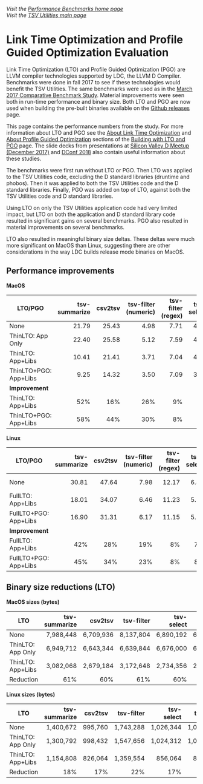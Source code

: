 _Visit the [Performance Benchmarks home page](Performance.md)_<br>
_Visit the [TSV Utilities main page](../README.md)_

# Link Time Optimization and Profile Guided Optimization Evaluation

Link Time Optimization (LTO) and Profile Guided Optimization (PGO) are LLVM compiler technologies supported by LDC, the LLVM D Compiler. Benchmarks were done in fall 2017 to see if these technologies would benefit the TSV Utilities. The same benchmarks were used as in the [March 2017 Comparative Benchmark Study](ComparativeBenchmarks2017.md). Material improvements were seen both in run-time performance and binary size. Both LTO and PGO are now used when building the pre-built binaries available on the [Github releases](https://github.com/eBay/tsv-utils-dlang/releases) page.

This page contains the performance numbers from the study. For more information about LTO and PGO see the [About Link Time Optimization](BuildingWithLTO.md#about-link-time-optimization-lto) and [About Profile Guided Optimization](BuildingWithLTO.md#about-profile-guided-optimization-pgo) sections of the [Building with LTO and PGO](BuildingWithLTO.md) page. The slide decks from presentations at [Silicon Valley D Meetup (December 2017)](dlang-meetup-14dec2017.pdf) and [DConf 2018](dconf2018.pdf) also contain useful information about these studies.

The benchmarks were first run without LTO or PGO. Then LTO was applied to the TSV Utilities code, excluding the D standard libraries (druntime and phobos). Then it was applied to both the TSV Utilities code and the D standard libraries. Finally, PGO was added on top of LTO, against both the TSV Utilities code and D standard libraries.

Using LTO on only the TSV Utilities application code had very limited impact, but LTO on both the application and D standard library code resulted in significant gains on several benchmarks. PGO also resulted in material improvements on several benchmarks.

LTO also resulted in meaningful binary size deltas. These deltas were much more significant on MacOS than Linux, suggesting there are other considerations in the way LDC builds release mode binaries on MacOS.

## Performance improvements

**MacOS**

| LTO/PGO               | tsv-summarize | csv2tsv | tsv-filter<br>(numeric) | tsv-filter<br>(regex) | tsv-select |   tsv-join |
| --------------------- | ------------: | ------: | ----------------------: | --------------------: | ---------: | ---------: |
| None                  |         21.79 |   25.43 |                    4.98 |                  7.71 |       4.23 |      21.33 |
| ThinLTO: App Only     |         22.40 |   25.58 |                    5.12 |                  7.59 |       4.17 |      21.24 |
| ThinLTO: App+Libs     |         10.41 |   21.41 |                    3.71 |                  7.04 |       4.05 |      20.11 |
| ThinLTO+PGO: App+Libs |          9.25 |   14.32 |                    3.50 |                  7.09 |       3.97 | not tested |
| **Improvement**       |               |         |                         |                       |            |            |
| ThinLTO: App+Libs     |           52% |     16% |                     26% |                    9% |         4% |         6% |
| ThinLTO+PGO: App+Libs |           58% |     44% |                     30% |                    8% |         6% | not tested |

**Linux**

| LTO/PGO               | tsv-summarize | csv2tsv | tsv-filter<br>(numeric) | tsv-filter<br>(regex) | tsv-select |   tsv-join |
| --------------------- | ------------: | ------: | ----------------------: | --------------------: | ---------: | ---------: |
| None                  |         30.81 |   47.64 |                    7.98 |                 12.17 |       6.45 | not tested |
| FullLTO: App+Libs     |         18.01 |   34.07 |                    6.46 |                 11.23 |       5.99 |            |
| FullLTO+PGO: App+Libs |         16.90 |   31.31 |                    6.17 |                 11.15 |       5.93 |            |
| **Improvement**       |               |         |                         |                       |            |            |
| FullLTO: App+Libs     |           42% |     28% |                     19% |                    8% |         7% |            |
| FullLTO+PGO: App+Libs |           45% |     34% |                     23% |                    8% |         8% |            |

## Binary size reductions (LTO)

**MacOS sizes (bytes)**

| LTO               | tsv-summarize |   csv2tsv | tsv-filter | tsv-select |  tsv-join |
| ----------------- | ------------: | --------: | ---------: | ---------: | --------: |
| None              |     7,988,448 | 6,709,936 |  8,137,804 |  6,890,192 | 6,945,336 |
| ThinLTO: App Only |     6,949,712 | 6,643,344 |  6,639,844 |  6,676,000 | 6,688,392 |
| ThinLTO: App+Libs |     3,082,068 | 2,679,184 |  3,172,648 |  2,734,356 | 2,738,700 |
| Reduction         |           61% |       60% |        61% |        60% |       61% |

**Linux sizes (bytes)**

| LTO               | tsv-summarize |   csv2tsv | tsv-filter | tsv-select |  tsv-join |
| ----------------- | ------------: | --------: | ---------: | ---------: | --------: |
| None              |     1,400,672 |   995,760 |  1,743,288 |  1,026,344 | 1,049,176 |
| ThinLTO: App Only |     1,300,792 |   998,432 |  1,547,656 |  1,024,312 | 1,036,648 |
| ThinLTO: App+Libs |     1,154,808 |   826,064 |  1,359,554 |    856,064 |   868,736 |
| Reduction         |           18% |       17% |        22% |        17% |       17% |
